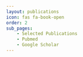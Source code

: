 ```yaml
---
layout: publications
icon: fas fa-book-open
order: 2
sub_pages:
    - Selected Publications
    - Pubmed
    - Google Scholar
---
```

